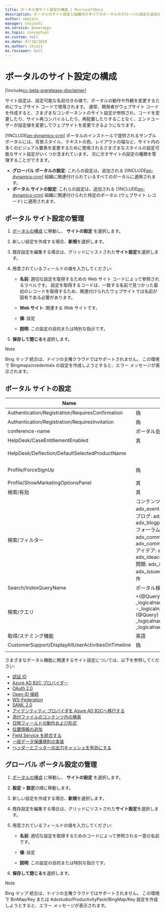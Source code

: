 ```yaml
---
title: ポータル用サイト設定の構成 | MicrosoftDocs
description: ポータルのサイト設定と組織内のすべてのポータルのグローバル設定を追加および構成する手順。
author: sbmjais
manager: shujoshi
ms.service: powerapps
ms.topic: conceptual
ms.custom: null
ms.date: 07/18/2019
ms.author: shjais
ms.reviewer: null
---
```


# <a name="configure-site-settings-for-portals"></a>ポータルのサイト設定の構成

[!include[cc-beta-prerelease-disclaimer](../../includes/cc-beta-prerelease-disclaimer.md)]

サイト設定は、設定可能な名前付きの値で、ポータルの動作や外観を変更するためにウェブサイト コードで使用されます。 通常、開発者がウェブサイト コードを作成すると、さまざまなコンポーネントのサイト設定が参照され、コードを変更したり、サイト再コンパイルしたり、再配置したりすることなく、エンドユーザーが設定値を変更してウェブサイトを変更できるようになります。

[!INCLUDE[pn-dynamics-crm](../../includes/pn-dynamics-crm.md)] ポータルのインストールで提供されるサンプル ポータルには、背景スタイル、テキストの色、レイアウトの幅など、サイト内の多くのビジュアル要素を変更するために使用されるさまざまなスタイルの設定可能なサイト設定がいくつか含まれています。
次に示すサイトの設定の種類を管理することができます。

- **グローバル ポータルの設定**: これらの設定は、追加される [!INCLUDE[pn-dynamics-crm](../../includes/pn-dynamics-crm.md)] 組織に関連付けられているすべてのポータルに適用されます。
- **ポータル サイトの設定**: これらの設定は、追加される [!INCLUDE[pn-dynamics-crm](../../includes/pn-dynamics-crm.md)] 組織に関連付けられた特定のポータル (ウェブサイト レコード) に適用されます。


## <a name="manage-portal-site-settings"></a>ポータル サイト設定の管理

1. [ポータルの構成](manage-existing-portals.md#settings) に移動し、 **サイトの設定** を選択します。

2. 新しい設定を作成する場合、**新規**を選択します。

3. 既存設定を編集する場合は、グリッドにリストされた**サイト設定**を選択します。

4. 用意されているフィールドの値を入力してください: 

    - **名前**: 適切な設定を取得するための Web サイト コードによって参照されるラベルです。 設定を取得するコードは、一致する名前で見つかった最初のレコードを取得するため、関連付けられたウェブサイトでは名前が固有である必要があります。
    
    - **Web サイト**: 関連する Web サイトです。 
    
    - **値**: 設定
    
    - **説明**: この設定の目的または特別な指示です。

5. **保存して閉じる**を選択します。

> [!NOTE] 
> Bing マップ 統合は、ドイツの主権クラウドではサポートされません。 この環境で Bingmaps/credentials の設定を作成しようとすると、エラー メッセージが表示されます。

## <a name="portal-site-settings"></a>ポータル サイトの設定

|Name|Value|説明|
|----|-----|-----------|
|Authentication/Registration/RequiresConfirmation|偽 |ブール値 true は E メールによる確認を有効にし、オープン登録を無効にします。 既定: False |
|Authentication/Registration/RequiresInvitation|偽 |ブール値 true は招待コード機能を有効にし、オープン登録を無効にします。 既定: False |
|conference-name|ポータル会議|特定のポータルの会議を表す adx_conference のレコード名。|
|HelpDesk/CaseEntitlementEnabled|真|ヘルプ デスクのサポート案件の権利が有効かを示すブール値。 既定: false|
|HelpDesk/Deflection/DefaultSelectedProductName| |producttypecode が 100000001 に等しい製品が複数ある場合は、ヘルプ デスクのサポート案件の転送に表示されるドロップダウンで、既定で選択された製品の製品レコード名。|
|Profile/ForceSignUp|偽|ブール値を "True" に設定すると、Web サイトのコンテンツにアクセス許可される前に、ユーザーはプロフィール情報を更新する必要があります。 既定: False|
|Profile/ShowMarketingOptionsPanel|真|プロフィールのマーケティング広告の設定を指定する、フィールド一覧を表示するパネルを表示するか示すブール値。 既定: False|
|検索/有効|真|検索が有効かを示すブール値。|
|検索/フィルター|コンテンツ: adx_webpage、Events: adx_event、adx_eventschedule;<br>ブログ: adx_blog、adx_blogpost、adx_blogpostcomment;<br>フォーラム: adx_communityforum、adx_communityforumthread、adx_communityforumpost;<br>アイデア: adx_ideaforum、adx_idea、adx_ideacomment;<br>問題: adx_issueforum、adx_issue、adx_issuecomment; ヘルプ デスク: サポート案件|検索論理名フィルター オプションのコレクション。 ここで値を定義すると、サイト全体検索にドロップダウン フィルター オプションを追加します。 この値は、コロンと区切られた名前と値を含む、名前/値のペア、およびセミコロンで区切られたペアの形式であるべきです。<br>例: 「Forums:adx_communityforum,adx_communityforumthread,adx_communityforumpost;Blogs:adx_blog,adx_blogpost,adx_blogpostcomment」。|
|Search/IndexQueryName|ポータル検索|ポータル検索クエリで使用されるシステム ビューの名前。 既定: ポータル検索|
|検索/クエリ|+(@Query) _title:(@Query) _logicalname:adx_webpage~0.9^0.2<br> -_logicalname:adx_webfile~0.9 adx_partialurl:(@Query)<br> _logicalname:adx_blogpost~0.9^0.1 -_logicalname:adx_communityforumthread~0.9|サイト検索のクエリを上書きして、追加の重みとフィルターを適用します。 @Query はユーザーが入力した問い合わせ文です。 Lucene クエリ構文の参照: [http://lucene.apache.org/core/old_versioned_docs/versions/2_9_1/queryparsersyntax.html](http://lucene.apache.org/core/old_versioned_docs/versions/2_9_1/queryparsersyntax.html)| 
|取得/ステミング機能|英語|ポータル検索のステミング アルゴリズムが使用する言語。 既定: 英語|
|CustomerSupport/DisplayAllUserActivitiesOnTimeline|偽| |
|||

さまざまなポータル機能に関連するサイト設定については、以下を参照してください:

- [認証 ID](https://docs.microsoft.com/en-us/dynamics365/customer-engagement/portals/set-authentication-identity)
- [Azure AD B2C プロバイダー](https://docs.microsoft.com/en-us/dynamics365/customer-engagement/portals/azure-ad-b2c)
- [OAuth 2.0](https://docs.microsoft.com/en-us/dynamics365/customer-engagement/portals/configure-oauth2-settings)
- [Open ID 接続](https://docs.microsoft.com/en-us/dynamics365/customer-engagement/portals/configure-openid-settings)
- [WS-Federation](https://docs.microsoft.com/en-us/dynamics365/customer-engagement/portals/configure-ws-federation-settings)
- [SAML 2.0](https://docs.microsoft.com/en-us/dynamics365/customer-engagement/portals/configure-saml2-settings)
- [アイデンティティ プロバイダを Azure AD B2Cへ移行する](https://docs.microsoft.com/en-us/dynamics365/customer-engagement/portals/migrate-identity-providers)
- [添付ファイルのコンテンツ内の検索](https://docs.microsoft.com/en-us/dynamics365/customer-engagement/portals/search-file-attachment)
- [日時フィールドの動作および形式](https://docs.microsoft.com/en-us/dynamics365/customer-engagement/portals/behavior-format-date-time-field)
- [位置情報の追加](https://docs.microsoft.com/en-us/dynamics365/customer-engagement/portals/add-geolocation)
- [Field Service を統合する](https://docs.microsoft.com/en-us/dynamics365/customer-engagement/portals/integrate-field-service)
- [一般データ保護規則の実装](https://docs.microsoft.com/en-us/dynamics365/customer-engagement/portals/implement-gdpr)
- [ヘッダーとフッターの出力キャッシュを有効にする](https://docs.microsoft.com/en-us/dynamics365/customer-engagement/portals/enable-header-footer-output-caching)

## <a name="manage-global-portal-settings"></a>グローバル ポータル設定の管理

1. [ポータルの構成](manage-existing-portals.md#settings) に移動し、 **サイトの設定** を選択します。

2. **設定** &gt; **設定**の順に移動します。

3. 新しい設定を作成する場合、**新規**を選択します。

4. 既存設定を編集する場合は、グリッドにリストされた**サイト設定**を選択します。

5. 用意されているフィールドの値を入力してください: 

    - **名前**: 適切な設定を取得するためのコードによって参照される一意の名前です。

    - **値**: 設定

    - **説明**: この設定の目的または特別な指示です。

6. **保存して閉じる**を選択します。

> [!NOTE] 
> Bing マップ 統合は、ドイツの主権クラウドではサポートされません。 この環境で BinMap/Key または Adxstudio/ProductivityPack/BingMap/Key 設定を作成しようとすると、エラー メッセージが表示されます。


